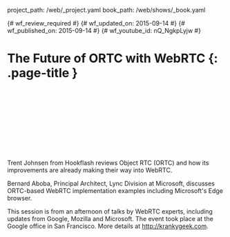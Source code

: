 project_path: /web/_project.yaml
book_path: /web/shows/_book.yaml

{# wf_review_required #}
{# wf_updated_on: 2015-09-14 #}
{# wf_published_on: 2015-09-14 #}
{# wf_youtube_id: nQ_NgkpLyjw #}

# The Future of ORTC with WebRTC {: .page-title }


<div class="video-wrapper">
  <iframe class="devsite-embedded-youtube-video" data-video-id="nQ_NgkpLyjw"
          data-autohide="1" data-showinfo="0" frameborder="0" allowfullscreen>
  </iframe>
</div>

Trent Johnsen from Hookflash reviews Object RTC (ORTC) and how its improvements are already making their way into WebRTC.

Bernard Aboba, Principal Architect, Lync Division at Microsoft, discusses ORTC-based WebRTC implementation examples including Microsoft's Edge browser.

This session is from an afternoon of talks by WebRTC experts, including updates from Google, Mozilla and Microsoft. The event took place at the Google office in San Francisco. More details at http://krankygeek.com.
